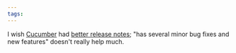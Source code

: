 ```yaml
---
tags: 
---
```


I wish [Cucumber](/wiki/Cucumber) had [better release notes](http://rubyforge.org/frs/shownotes.php?release_id=33832); "has several minor bug fixes and new features" doesn't really help much.
